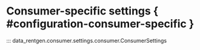 # Consumer-specific settings { #configuration-consumer-specific }

::: data_rentgen.consumer.settings.consumer.ConsumerSettings
